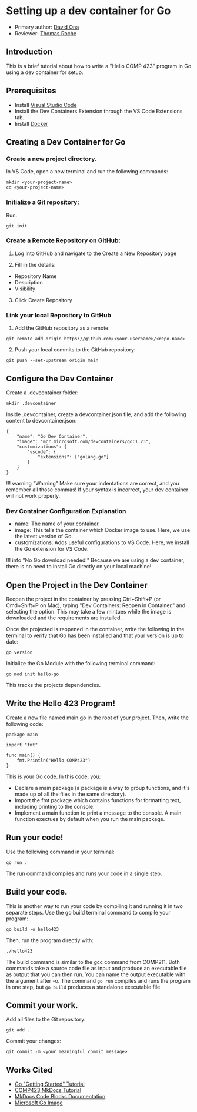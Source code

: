 # Setting up a dev container for Go

* Primary author: [David Ona](https://github.com/david-ona)
* Reviewer: [Thomas Roche](https://github.com/thomas092101)

## Introduction
This is a brief tutorial about how to write a "Hello COMP 423" program in Go using a dev container for setup.

## Prerequisites

- Install [Visual Studio Code](https://code.visualstudio.com/)
- Install the Dev Containers Extension through the VS Code Extensions tab.
- Install [Docker](https://www.docker.com/)

## Creating a Dev Container for Go

### Create a new project directory.
In VS Code, open a new terminal and run the following commands:

```
mkdir <your-project-name>
cd <your-project-name>
```

### Initialize a Git repository:

Run:

```git init```

### Create a Remote Repository on GitHub:

1) Log Into GitHub and navigate to the Create a New Repository page

2) Fill in the details:

- Repository Name
- Description
- Visibility

3) Click Create Repository

### Link your local Repository to GitHub

1) Add the GitHub repository as a remote:

```git remote add origin https://github.com/<your-username>/<repo-name>```

2) Push your local commits to the GitHub repository:

```git push --set-upstream origin main```

## Configure the Dev Container

Create a .devcontainer folder:

```mkdir .devcontainer```

Inside .devcontainer, create a devcontainer.json file, and add the following content to devcontainer.json:

``` 
{
    "name": "Go Dev Container",
    "image": "mcr.microsoft.com/devcontainers/go:1.23",
    "customizations": {
        "vscode": {
            "extensions": ["golang.go"]
        }
    }
}
```

!!! warning "Warning"
    Make sure your indentations are correct, and you remember all those commas! If your syntax is incorrect, your dev container will not work properly.

### Dev Container Configuration Explanation

- name: The name of your container.
- image: This tells the container which Docker image to use. Here, we use the latest version of Go.
- customizations: Adds useful configurations to VS Code. Here, we install the Go extension for VS Code.

!!! info "No Go download needed!"
    Because we are using a dev container, there is no need to install Go directly on your local machine!

## Open the Project in the Dev Container

Reopen the project in the container by pressing Ctrl+Shift+P (or Cmd+Shift+P on Mac), typing "Dev Containers: Reopen in Container," and selecting the option. This may take a few mintues while the image is downloaded and the requirements are installed.

Once the projected is reopened in the container, write the following in the terminal to verify that Go has been installed and that your version is up to date:

```go version```

Initialize the Go Module with the following terminal command:

```go mod init hello-go```

This tracks the projects dependencies.

## Write the Hello 423 Program!

Create a new file named main.go in the root of your project. Then, write the following code:

```
package main

import "fmt"

func main() {
    fmt.Println("Hello COMP423")
}
```

This is your Go code. In this code, you:

- Declare a main package (a package is a way to group functions, and it's made up of all the files in the same directory).
- Import the fmt package which contains functions for formatting text, including printing to the console.
- Implement a main function to print a message to the console. A main function exectues by default when you run the main package.

## Run your code!

Use the following command in your terminal:

```
go run .
```

The run command compiles and runs your code in a single step.

## Build your code.

This is another way to run your code by compiling it and running it in two separate steps.
Use the go build terminal command to compile your program:

```go build -o hello423```

Then, run the program directly with:

```./hello423```

The build command is similar to the gcc command from COMP211. Both commands take a source code file as input and produce an executable file as output that you can then run. You can name the output executable with the argument after -o. The command ```go run``` compiles and runs the program in one step, but ```go build``` produces a standalone executable file.

## Commit your work.

Add all files to the Git repository:

```git add .```

Commit your changes:

```git commit -m <your meaningful commit message>```





## Works Cited
- [Go "Getting Started" Tutorial](https://go.dev/doc/tutorial/getting-started)
- [COMP423 MkDocs Tutorial](https://comp423-25s.github.io/resources/MkDocs/tutorial/)
- [MkDocs Code Blocks Documentation](https://squidfunk.github.io/mkdocs-material/reference/code-blocks/?h=code+block)
- [Microsoft Go Image](https://hub.docker.com/r/microsoft/devcontainers-go)